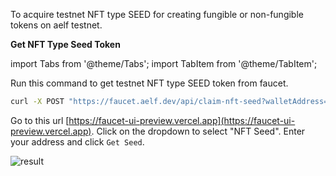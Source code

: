 To acquire testnet NFT type SEED for creating fungible or non-fungible tokens on aelf testnet.

**Get NFT Type Seed Token**

import Tabs from '@theme/Tabs';
import TabItem from '@theme/TabItem';

<Tabs>
  <TabItem value="cli" label="CLI" default>

Run this command to get testnet NFT type SEED token from faucet.

```bash title="Terminal"
curl -X POST "https://faucet.aelf.dev/api/claim-nft-seed?walletAddress=$WALLET_ADDRESS" -H "accept: application/json" -d ""
```

  </TabItem>
  <TabItem value="web" label="Web" default>

Go to this url [https://faucet-ui-preview.vercel.app](https://faucet-ui-preview.vercel.app). Click on the dropdown to select "NFT Seed". Enter your address and click `Get Seed`.

![result](/img/get-testnet-nft-seed.png)

  </TabItem>
</Tabs>
